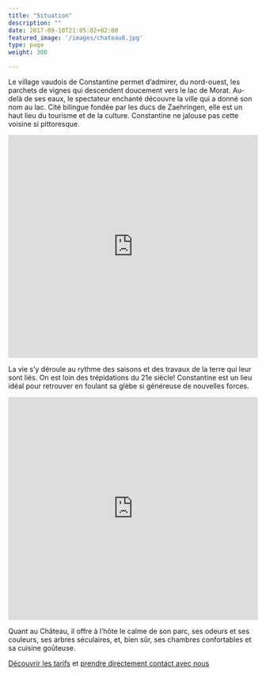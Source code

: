 ```yaml
---
title: "Situation"
description: ""
date: 2017-09-10T21:05:02+02:00
featured_image: '/images/chateau8.jpg'
type: page
weight: 300

---
```


Le village vaudois de Constantine permet d’admirer, du nord-ouest, les parchets de vignes qui descendent doucement vers le lac de Morat. Au-delà de ses eaux, le spectateur enchanté découvre la ville qui a donné son nom au lac. Cité bilingue fondée par les ducs de Zaehringen, elle est un haut lieu du tourisme et de la culture. Constantine ne jalouse pas cette voisine si pittoresque.

<iframe src="https://www.google.com/maps/embed?pb=!1m18!1m12!1m3!1d54570.84922619998!2d7.015472263687543!3d46.935909029168265!2m3!1f0!2f0!3f0!3m2!1i1024!2i768!4f13.1!3m3!1m2!1s0x478e734a73ca3863%3A0xa930749b0c142ad3!2sCh%C3%A2teau+de+Constantine%2C+1587+Constantine!5e0!3m2!1sen!2sch!4v1505995269985" width="100%" height="450" frameborder="0" style="border:0" allowfullscreen></iframe>

La vie s’y déroule au rythme des saisons et des travaux de la terre qui leur sont liés. On est loin des trépidations du 21e siècle! Constantine est un lieu idéal pour retrouver en foulant sa glèbe si généreuse de nouvelles forces.

<iframe src="https://www.google.com/maps/embed?pb=!1m0!4v1505995153834!6m8!1m7!1sCAoSLEFGMVFpcE1QcW9rZWJSLVl5TEVRN2pVVEtrVEk2WmpmSFBsU2ZlQnpzMjB3!2m2!1d46.9182!2d7.012919999999999!3f4.469695658725527!4f3.576631582124591!5f0.7820865974627469" width="100%" height="450" frameborder="0" style="border:0" allowfullscreen></iframe>

Quant au Château, il offre à l’hôte le calme de son parc, ses odeurs et ses couleurs, ses arbres séculaires, et, bien sûr, ses chambres confortables et sa cuisine goûteuse.

[Découvrir les tarifs](/tarifs-et-prestations) et [prendre directement contact avec nous](/contact)
